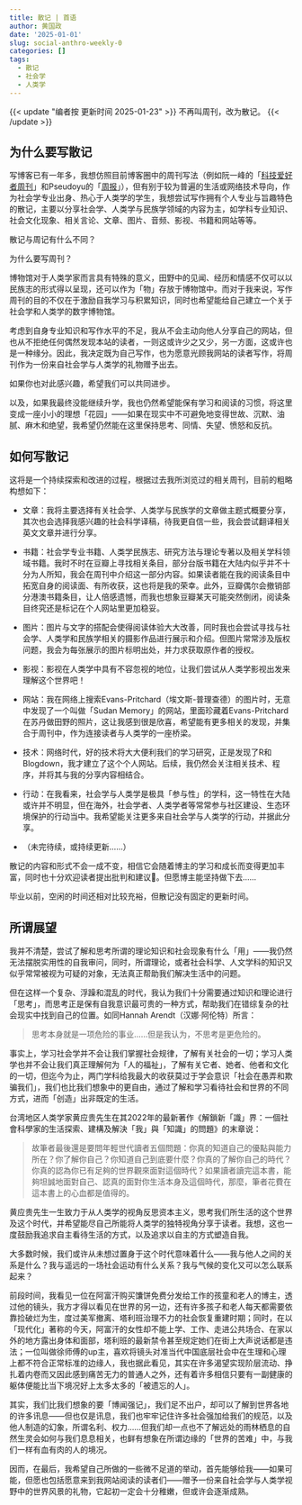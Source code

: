 ```yaml
---
title: 散记 | 首语
author: 黄国政
date: '2025-01-01'
slug: social-anthro-weekly-0
categories: []
tags:
  - 散记
  - 社会学
  - 人类学
---
```


<!--more-->

{{< update "编者按 更新时间 2025-01-23" >}}
不再叫周刊，改为散记。
{{< /update >}}

## 为什么要写散记

写博客已有一年多，我想仿照目前博客圈中的周刊写法（例如阮一峰的「[科技爱好者周刊](https://www.ruanyifeng.com/blog/weekly/)」和Pseudoyu的「[周报](https://www.pseudoyu.com/zh/category/ideas/)」），但有别于较为普遍的生活或网络技术导向，作为社会学专业出身、热心于人类学的学生，我想尝试写作拥有个人专业与旨趣特色的散记，主要以分享社会学、人类学与民族学领域的内容为主，如学科专业知识、社会文化现象、相关言论、文章、图片、音频、影视、书籍和网站等等。

散记与周记有什么不同？

为什么要写周刊？

博物馆对于人类学家而言具有特殊的意义，田野中的见闻、经历和情感不仅可以以民族志的形式得以呈现，还可以作为「物」存放于博物馆中。而对于我来说，写作周刊的目的不仅在于激励自我学习与积累知识，同时也希望能给自己建立一个关于社会学和人类学的数字博物馆。

考虑到自身专业知识和写作水平的不足，我从不会主动向他人分享自己的网站，但也从不拒绝任何偶然发现本站的读者，一则这或许少之又少，另一方面，这或许也是一种缘分。因此，我决定既为自己写作，也为愿意光顾我网站的读者写作，将周刊作为一份来自社会学与人类学的礼物赠予出去。

如果你也对此感兴趣，希望我们可以共同进步。

以及，如果我最终没能继续升学，我也仍然希望能保有学习和阅读的习惯，将这里变成一座小小的理想「花园」——如果在现实中不可避免地变得世故、沉默、油腻、麻木和绝望，我希望仍然能在这里保持思考、同情、失望、愤怒和反抗。

## 如何写散记

这将是一个持续探索和改进的过程，根据过去我所浏览过的相关周刊，目前的粗略构想如下：

- 文章：我将主要选择有关社会学、人类学与民族学的文章做主题式概要分享，其次也会选择我感兴趣的社会科学译稿，待我更自信一些，我会尝试翻译相关英文文章并进行分享。

- 书籍：社会学专业书籍、人类学民族志、研究方法与理论专著以及相关学科领域书籍。我时不时在豆瓣上寻找相关条目，部分台版书籍在大陆内似乎并不十分为人所知，我会在周刊中介绍这一部分内容。如果读者能在我的阅读条目中拓宽自身的阅读面、有所收获，这也将是我的荣幸。此外，豆瓣偶尔会撤销部分港澳书籍条目，让人倍感遗憾，而我也想象豆瓣某天可能突然倒闭，阅读条目终究还是标记在个人网站里更加稳妥。

- 图片：图片与文字的搭配会使得阅读体验大大改善，同时我也会尝试寻找与社会学、人类学和民族学相关的摄影作品进行展示和介绍。但图片常常涉及版权问题，我会为每张展示的图片标明出处，并力求获取原作者的授权。

- 影视：影视在人类学中具有不容忽视的地位，让我们尝试从人类学影视出发来理解这个世界吧！

- 网站：我在网络上搜索Evans-Pritchard（埃文斯-普理查德）的图片时，无意中发现了一个叫做「Sudan Memory」的网站，里面珍藏着Evans-Pritchard在苏丹做田野的照片，这让我感到很是欣喜，希望能有更多相关的发现，并集合于周刊中，作为连接读者与人类学的一座桥梁。

- 技术：网络时代，好的技术将大大便利我们的学习研究，正是发现了R和Blogdown，我才建立了这个个人网站。后续，我仍然会关注相关技术、程序，并将其与我的分享内容相结合。

- 行动：在我看来，社会学与人类学是极具「参与性」的学科，这一特性在大陆或许并不明显，但在海外，社会学者、人类学者等常常参与社区建设、生态环境保护的行动当中。我希望能关注更多来自社会学与人类学的行动，并据此分享。

- （未完待续，或持续更新……）

散记的内容和形式不会一成不变，相信它会随着博主的学习和成长而变得更加丰富，同时也十分欢迎读者提出批判和建议🙏。但愿博主能坚持做下去……

毕业以前，空闲的时间还相对比较充裕，但散记没有固定的更新时间。

## 所谓展望

我并不清楚，尝试了解和思考所谓的理论知识和社会现象有什么「用」——我仍然无法摆脱实用性的自我审问，同时，所谓理论，或者社会科学、人文学科的知识又似乎常常被视为可疑的对象，无法真正帮助我们解决生活中的问题。

但在这样一个复杂、浮躁和混乱的时代，我认为我们十分需要通过知识和理论进行「思考」，而思考正是保有自我意识最可贵的一种方式，帮助我们在错综复杂的社会现实中找到自己的位置。如同Hannah Arendt（汉娜·阿伦特）所言：

> 思考本身就是一项危险的事业……但是我认为，不思考是更危险的。

事实上，学习社会学并不会让我们掌握社会规律，了解有关社会的一切；学习人类学也并不会让我们真正理解何为「人的福祉」，了解有关它者、她者、他者和文化的一切，但迄今为止，两门学科给我最大的收获莫过于学会意识「社会在愚弄和欺骗我们」，我们也比我们想象中的更自由，通过了解和学习看待社会和世界的不同方式，进而「创造」出非既定的生活。

台湾地区人类学家黄应贵先生在其2022年的最新著作《解鎖新「識」界：一個社會科學家的生活探索、建構及解決「我」與「知識」的問題》的末章说：

> 故筆者最後還是要問年輕世代讀者五個問題：你真的知道自己的優點與能力所在？你了解你自己？你知道自己到底要什麼？你真的了解你自己的時代？你真的認為你已有足夠的世界觀來面對這個時代？如果讀者讀完這本書，能夠坦誠地面對自己、認真的面對你生活本身及這個時代，那麼，筆者花費在這本書上的心血都是值得的。

黄应贵先生一生致力于从人类学的视角反思资本主义，思考我们所生活的这个世界及这个时代，并希望能尽自己所能将人类学的独特视角分享于读者。我想，这也一度鼓励我追求自主看待生活的方式，以及追求以自主的方式塑造自我。

大多数时候，我们或许从未想过置身于这个时代意味着什么——我与他人之间的关系是什么？我与遥远的一场社会运动有什么关系？我与气候的变化又可以怎么联系起来？

前段时间，我看见一位在阿富汗购买馕饼免费分发给工作的孩童和老人的博主，透过他的镜头，我方才得以看见在世界的另一边，还有许多孩子和老人每天都需要依靠捡破烂为生，度过美军撤离、塔利班治理不力的社会恢复重建时期；同时，在以「现代化」著称的今天，阿富汗的女性却不能上学、工作、走进公共场合、在家以外的地方露出身体和面部，塔利班的最新禁令甚至规定她们在街上大声说话都是违法；一位叫做徐师傅的up主，喜欢将镜头对准当代中国底层社会中在生理和心理上都不符合正常标准的边缘人，我也据此看见，其实在许多渴望实现阶层流动、挣扎着内卷而又因此感到痛苦无力的普通人之外，还有着许多相信只要有一副健康的躯体便能比当下境况好上太多太多的「被遗忘的人」。

其实，我们比我们想象的要「博闻强记」，我们足不出户，却可以了解到世界各地的许多讯息——但也仅是讯息，我们也牢牢记住许多社会强加给我们的规范，以及他人制造的幻象，所谓名利、权力……但我们却一点也不了解远处的雨林栖息的自然生灵会如何与我们息息相关，也鲜有想象在所谓边缘的「世界的苦难」中，与我们一样有血有肉的人的境况。

因而，在最后，我希望自己所做的一些微不足道的举动，首先能够给我——如果可能，但愿也包括愿意来到我网站阅读的读者们——赠予一份来自社会学与人类学视野中的世界风景的礼物，它起初一定会十分稚嫩，但或许会逐渐成熟。
